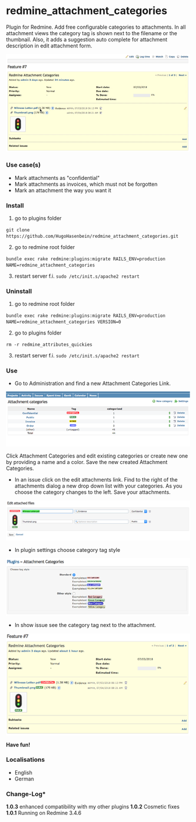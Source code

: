 # redmine_attachment_categories

Plugin for Redmine. Add free configurable categories to attachments. In all attachment views the category tag is shown next to the filename or the thumbnail. Also, it adds a suggestion auto complete for attachment description in edit attachment form.

![GIF that represents a quick overview](/doc/Overview.gif)

### Use case(s)

* Mark attachments as "confidential"
* Mark attachments as invoices, which must not be forgotten
* Mark an attachment the way you want it

### Install

1. go to plugins folder

`git clone https://github.com/HugoHasenbein/redmine_attachment_categories.git`

2. go to redmine root folder

`bundle exec rake redmine:plugins:migrate RAILS_ENV=production NAME=redmine_attachment_categories`

3. restart server f.i.  `sudo /etc/init.s/apache2 restart`

### Uninstall

1. go to redmine root folder

`bundle exec rake redmine:plugins:migrate RAILS_ENV=production NAME=redmine_attachment_categories VERSION=0`

2. go to plugins folder

`rm -r redmine_attributes_quickies`

3. restart server f.i.  `sudo /etc/init.s/apache2 restart`

### Use

* Go to Administration and find a new Attachment Categories Link. 

![PNG that shows edit attachment categories dialog](/doc/EditAttachmentCategories.png)

Click Attachment Categories and edit existing categories or create new one by providing a name and a color. Save the new created Attachment Categories.

* In an issue click on the edit attachments link. Find to the right of the attachments dialog a new drop down list with your categories. As you choose the category changes to the left. Save your attachments.

![PNG that shows edit attachment form](/doc/EditAttachmentsForm.png)

* In plugin settings choose category tag style

![PNG that shows choose category tag style](/doc/ChooseStyle.png)

* In show issue see the category tag next to the attachment.

![PNG that shows issue attachments with tags](/doc/IssueAttachments.png)

**Have fun!**

### Localisations

* English
* German

### Change-Log* 

**1.0.3** enhanced compatibility with my other plugins
**1.0.2** Cosmetic fixes
**1.0.1** Running on Redmine 3.4.6
